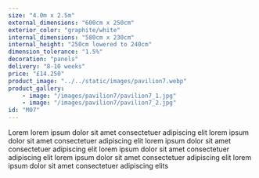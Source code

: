 ```yaml
---
size: "4.0m x 2.5m"
external_dimensions: "600cm x 250cm"
exterior_color: "graphite/white"
internal_dimensions: "580cm x 230cm"
internal_height: "250cm lowered to 240cm"
dimension_tolerance: "1.5%"
decoration: "panels"
delivery: "8-10 weeks"
price: "£14.250"
product_image: "../../static/images/pavilion7.webp"
product_gallery: 
    - image: "/images/pavilion7/pavilion7_1.jpg"
    - image: "/images/pavilion7/pavilion7_2.jpg"
id: "M07"
---
```

Lorem lorem ipsum dolor sit amet consectetuer adipiscing elit
lorem ipsum dolor sit amet consectetuer adipiscing elit
lorem ipsum dolor sit amet consectetuer adipiscing elit
lorem ipsum dolor sit amet consectetuer adipiscing elit
lorem ipsum dolor sit amet consectetuer adipiscing elit
lorem ipsum dolor sit amet consectetuer adipiscing elits
